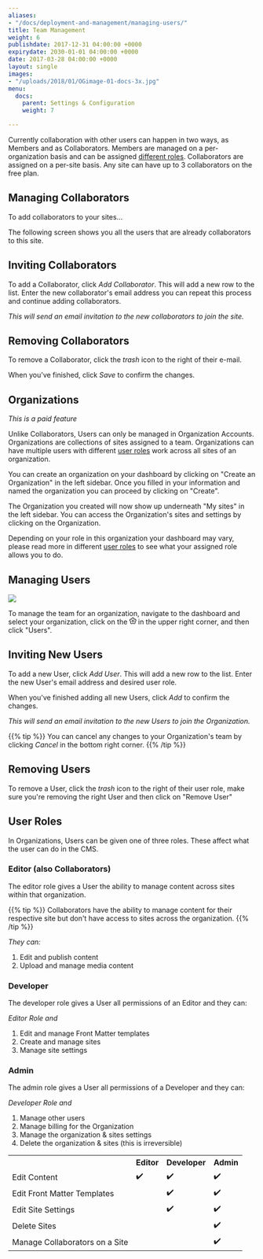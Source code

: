 ```yaml
---
aliases:
- "/docs/deployment-and-management/managing-users/"
title: Team Management
weight: 6
publishdate: 2017-12-31 04:00:00 +0000
expirydate: 2030-01-01 04:00:00 +0000
date: 2017-03-28 04:00:00 +0000
layout: single
images:
- "/uploads/2018/01/OGimage-01-docs-3x.jpg"
menu:
  docs:
    parent: Settings & Configuration
    weight: 7

---
```

Currently collaboration with other users can happen in two ways, as Members and as Collaborators. Members are managed on a per-organization basis and can be assigned [different roles](#user-roles). Collaborators are assigned on a per-site basis. Any site can have up to 3 collaborators on the free plan.

## Managing Collaborators

<!-- TODO
Update screenshots in /uploads/2018/03/
-->

To add collaborators to your sites...

The following screen shows you all the users that are already collaborators to this site.

## Inviting Collaborators

To add a Collaborator, click _Add Collaborator_. This will add a new row to the list. Enter the new collaborator's email address you can repeat this process and continue adding collaborators.

_This will send an email invitation to the new collaborators to join the site._

## Removing Collaborators

To remove a Collaborator, click the _trash_ icon to the right of their e-mail.

When you've finished, click _Save_ to confirm the changes.

## Organizations
*This is a paid feature*

Unlike Collaborators, Users can only be managed in Organization Accounts. Organizations are collections of sites assigned to a team. Organizations can have multiple users with different [user roles](/docs/settings/team-management/#user-roles) work across all sites of an organization.

You can create an organization on your dashboard by clicking on "Create an Organization" in the left sidebar.
Once you filled in your information and named the organization you can proceed by clicking on "Create".

The Organization you created will now show up underneath "My sites" in the left sidebar. You can access the Organization's sites and settings by clicking on the Organization.

Depending on your role in this organization your dashboard may vary, please read more in different [user roles](/docs/settings/team-management/#user-roles) to see what your assigned role allows you to do.

## Managing Users

![](/uploads/2018/03/team-management-settings.png)

To manage the team for an organization, navigate to the dashboard and select your organization, click on the <svg xmlns="http://www.w3.org/2000/svg" width="14" height="14" viewBox="0 0 24 24"><g fill="none" fill-rule="evenodd" stroke="currentcolor" stroke-width="2"><path d="M7.75 22.149L12 19.48l4.25 2.669a11.029 11.029 0 0 0 4.088-2.973l-1.224-4.865 3.85-3.216a10.933 10.933 0 0 0-1.561-4.807l-5.006-.34-1.87-4.656A11.032 11.032 0 0 0 12 1c-.87 0-1.715.1-2.527.292l-1.87 4.657-5.006.339a10.933 10.933 0 0 0-1.56 4.807l3.85 3.216-1.225 4.865a11.029 11.029 0 0 0 4.087 2.973z"></path><circle cx="12" cy="12" r="3"></circle></g></svg> in the upper right corner, and then click "Users".

## Inviting New Users

To add a new User, click _Add User_. This will add a new row to the list. Enter the new User's email address and desired user role.

When you've finished adding all new Users, click _Add_ to confirm the changes.

_This will send an email invitation to the new Users to join the Organization._

{{% tip %}}
You can cancel any changes to your Organization's team by clicking _Cancel_ in the bottom right corner.
{{% /tip %}}

## Removing Users

To remove a User, click the _trash_ icon to the right of their user role, make sure you're removing the right User and then click on "Remove User"

## User Roles

In Organizations, Users can be given one of three roles. These affect what the user can do in the CMS.

### Editor (also Collaborators)

The editor role gives a User the ability to manage content across sites within that organization.

{{% tip %}}
Collaborators have the ability to manage content for their respective site but don't have access to sites across the organization.
{{% /tip %}}

*They can:*

1. Edit and publish content
2. Upload and manage media content

### Developer

The developer role gives a User all permissions of an Editor and they can:

*Editor Role and*

1. Edit and manage Front Matter templates
2. Create and manage sites
3. Manage site settings

### Admin

The admin role gives a User all permissions of a Developer and they can:

*Developer Role and*

1. Manage other users
2. Manage billing for the Organization
3. Manage the organization & sites settings
4. Delete the organization & sites (this is irreversible)


<table>
<tr>
<th></th>
<th>Editor</th>
<th>Developer</th>
<th>Admin</th>
</tr>
<tr>
<td>Edit Content</td>
<td class="center">✔️</td>
<td class="center">✔️</td>
<td class="center">✔️</td>
</tr>
<tr>
<td>Edit Front Matter Templates</td>
<td class="center"></td>
<td class="center">✔️</td>
<td class="center">✔️</td>
</tr>
<tr>
<td>Edit Site Settings</td>
<td class="center"></td>
<td class="center">✔️</td>
<td class="center">✔️</td>
</tr>
<tr>
<td>Delete Sites</td>
<td class="center"></td>
<td class="center"></td>
<td class="center">✔️</td>
</tr>
<tr>
<td>Manage Collaborators on a Site</td>
<td class="center"></td>
<td class="center"></td>
<td class="center">✔️</td>
</tr>
</table>